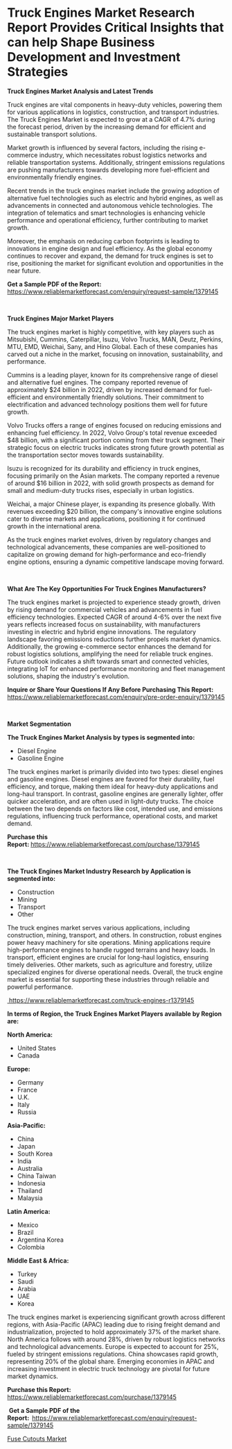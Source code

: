 <p><h1>Truck Engines Market Research Report Provides Critical Insights that can help Shape Business Development and Investment Strategies</h1></p><p><strong>Truck Engines Market Analysis and Latest Trends</strong></p>
<p><p>Truck engines are vital components in heavy-duty vehicles, powering them for various applications in logistics, construction, and transport industries. The Truck Engines Market is expected to grow at a CAGR of 4.7% during the forecast period, driven by the increasing demand for efficient and sustainable transport solutions. </p><p>Market growth is influenced by several factors, including the rising e-commerce industry, which necessitates robust logistics networks and reliable transportation systems. Additionally, stringent emissions regulations are pushing manufacturers towards developing more fuel-efficient and environmentally friendly engines. </p><p>Recent trends in the truck engines market include the growing adoption of alternative fuel technologies such as electric and hybrid engines, as well as advancements in connected and autonomous vehicle technologies. The integration of telematics and smart technologies is enhancing vehicle performance and operational efficiency, further contributing to market growth. </p><p>Moreover, the emphasis on reducing carbon footprints is leading to innovations in engine design and fuel efficiency. As the global economy continues to recover and expand, the demand for truck engines is set to rise, positioning the market for significant evolution and opportunities in the near future.</p></p>
<p><strong>Get a Sample PDF of the Report:&nbsp;</strong> <a href="https://www.reliablemarketforecast.com/enquiry/request-sample/1379145?utm_campaign=2124&utm_medium=2&utm_source=Github&utm_content=ia&utm_term=16022025&utm_id=truck-engines">https://www.reliablemarketforecast.com/enquiry/request-sample/1379145</a></p>
<p>&nbsp;</p>
<p><strong>Truck Engines Major Market Players</strong></p>
<p><p>The truck engines market is highly competitive, with key players such as Mitsubishi, Cummins, Caterpillar, Isuzu, Volvo Trucks, MAN, Deutz, Perkins, MTU, EMD, Weichai, Sany, and Hino Global. Each of these companies has carved out a niche in the market, focusing on innovation, sustainability, and performance.</p><p>Cummins is a leading player, known for its comprehensive range of diesel and alternative fuel engines. The company reported revenue of approximately $24 billion in 2022, driven by increased demand for fuel-efficient and environmentally friendly solutions. Their commitment to electrification and advanced technology positions them well for future growth.</p><p>Volvo Trucks offers a range of engines focused on reducing emissions and enhancing fuel efficiency. In 2022, Volvo Group's total revenue exceeded $48 billion, with a significant portion coming from their truck segment. Their strategic focus on electric trucks indicates strong future growth potential as the transportation sector moves towards sustainability.</p><p>Isuzu is recognized for its durability and efficiency in truck engines, focusing primarily on the Asian markets. The company reported a revenue of around $16 billion in 2022, with solid growth prospects as demand for small and medium-duty trucks rises, especially in urban logistics.</p><p>Weichai, a major Chinese player, is expanding its presence globally. With revenues exceeding $20 billion, the company's innovative engine solutions cater to diverse markets and applications, positioning it for continued growth in the international arena.</p><p>As the truck engines market evolves, driven by regulatory changes and technological advancements, these companies are well-positioned to capitalize on growing demand for high-performance and eco-friendly engine options, ensuring a dynamic competitive landscape moving forward.</p></p>
<p>&nbsp;</p>
<p><strong>What Are The Key Opportunities For Truck Engines Manufacturers?</strong></p>
<p><p>The truck engines market is projected to experience steady growth, driven by rising demand for commercial vehicles and advancements in fuel efficiency technologies. Expected CAGR of around 4-6% over the next five years reflects increased focus on sustainability, with manufacturers investing in electric and hybrid engine innovations. The regulatory landscape favoring emissions reductions further propels market dynamics. Additionally, the growing e-commerce sector enhances the demand for robust logistics solutions, amplifying the need for reliable truck engines. Future outlook indicates a shift towards smart and connected vehicles, integrating IoT for enhanced performance monitoring and fleet management solutions, shaping the industry's evolution.</p></p>
<p><strong>Inquire or Share Your Questions If Any Before Purchasing This Report:</strong> <a href="https://www.reliablemarketforecast.com/enquiry/pre-order-enquiry/1379145?utm_campaign=2124&utm_medium=2&utm_source=Github&utm_content=ia&utm_term=16022025&utm_id=truck-engines">https://www.reliablemarketforecast.com/enquiry/pre-order-enquiry/1379145</a></p>
<p>&nbsp;</p>
<p><strong>Market Segmentation</strong></p>
<p><strong>The Truck Engines Market Analysis by types is segmented into:</strong></p>
<p><ul><li>Diesel Engine</li><li>Gasoline Engine</li></ul></p>
<p><p>The truck engines market is primarily divided into two types: diesel engines and gasoline engines. Diesel engines are favored for their durability, fuel efficiency, and torque, making them ideal for heavy-duty applications and long-haul transport. In contrast, gasoline engines are generally lighter, offer quicker acceleration, and are often used in light-duty trucks. The choice between the two depends on factors like cost, intended use, and emissions regulations, influencing truck performance, operational costs, and market demand.</p></p>
<p><strong>Purchase this Report:&nbsp;</strong><a href="https://www.reliablemarketforecast.com/purchase/1379145?utm_campaign=2124&utm_medium=2&utm_source=Github&utm_content=ia&utm_term=16022025&utm_id=truck-engines">https://www.reliablemarketforecast.com/purchase/1379145</a></p>
<p>&nbsp;</p>
<p><strong>The Truck Engines Market Industry Research by Application is segmented into:</strong></p>
<p><ul><li>Construction</li><li>Mining</li><li>Transport</li><li>Other</li></ul></p>
<p><p>The truck engines market serves various applications, including construction, mining, transport, and others. In construction, robust engines power heavy machinery for site operations. Mining applications require high-performance engines to handle rugged terrains and heavy loads. In transport, efficient engines are crucial for long-haul logistics, ensuring timely deliveries. Other markets, such as agriculture and forestry, utilize specialized engines for diverse operational needs. Overall, the truck engine market is essential for supporting these industries through reliable and powerful performance.</p></p>
<p><a href="https://www.reliablemarketforecast.com/truck-engines-r1379145?utm_campaign=2124&utm_medium=2&utm_source=Github&utm_content=ia&utm_term=16022025&utm_id=truck-engines">&nbsp;https://www.reliablemarketforecast.com/truck-engines-r1379145</a></p>
<p><strong>In terms of Region, the Truck Engines Market Players available by Region are:</strong></p>
<p>
    <p> <strong> North America: </strong>
        <ul>
            <li>United States</li>
            <li>Canada</li>
        </ul>
        </p> 
    <p> <strong> Europe: </strong>
        <ul>
            <li>Germany</li>
            <li>France</li>
            <li>U.K.</li>
            <li>Italy</li>
            <li>Russia</li>
        </ul>
        </p> 
    <p> <strong> Asia-Pacific: </strong>
        <ul>
            <li>China</li>
            <li>Japan</li>
            <li>South Korea</li>
            <li>India</li>
            <li>Australia</li>
            <li>China Taiwan</li>
            <li>Indonesia</li>
            <li>Thailand</li>
            <li>Malaysia</li>
        </ul>
        </p> 
    <p> <strong> Latin America: </strong>
        <ul>
            <li>Mexico</li>
            <li>Brazil</li>
            <li>Argentina Korea</li>
            <li>Colombia</li>
        </ul>
        </p> 
    <p> <strong> Middle East & Africa: </strong>
        <ul>
            <li>Turkey</li>
            <li>Saudi</li>
            <li>Arabia</li>
            <li>UAE</li>
            <li>Korea</li>
        </ul>
    </p>
    </p>
<p><p>The truck engines market is experiencing significant growth across different regions, with Asia-Pacific (APAC) leading due to rising freight demand and industrialization, projected to hold approximately 37% of the market share. North America follows with around 28%, driven by robust logistics networks and technological advancements. Europe is expected to account for 25%, fueled by stringent emissions regulations. China showcases rapid growth, representing 20% of the global share. Emerging economies in APAC and increasing investment in electric truck technology are pivotal for future market dynamics.</p></p>
<p><strong>Purchase this Report: </strong><a href="https://www.reliablemarketforecast.com/purchase/1379145?utm_campaign=2124&utm_medium=2&utm_source=Github&utm_content=ia&utm_term=16022025&utm_id=truck-engines">https://www.reliablemarketforecast.com/purchase/1379145</a></p>
<p>&nbsp;<strong>Get a Sample PDF of the Report:&nbsp;&nbsp;</strong><a href="https://www.reliablemarketforecast.com/enquiry/request-sample/1379145?utm_campaign=2124&utm_medium=2&utm_source=Github&utm_content=ia&utm_term=16022025&utm_id=truck-engines">https://www.reliablemarketforecast.com/enquiry/request-sample/1379145</a></p>
<p><strong></strong></p>
<p><p><a href="https://github.com/WashimHussain441/Market-Research-Report-List-1/blob/main/fuse-cutouts-market.md?utm_campaign=2124&utm_medium=2&utm_source=Github&utm_content=ia&utm_term=16022025&utm_id=truck-engines">Fuse Cutouts Market</a></p></p>